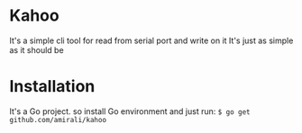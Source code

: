 # Kahoo
It's a simple cli tool for read from serial port and write on it
It's just as simple as it should be

# Installation
It's a Go project. so install Go environment and just run:
```$ go get github.com/amirali/kahoo```
